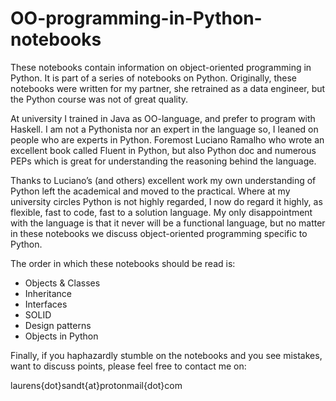 # OO-programming-in-Python-notebooks

These notebooks contain information on object-oriented programming in Python. It is part of a series of notebooks on Python. Originally, these notebooks were written for my partner, she retrained as a data engineer, but the Python course was not of great quality.  

At university I trained in Java as OO-language, and prefer to program with Haskell. I am not a Pythonista nor an expert in the language so, I leaned on people who are experts in Python. Foremost Luciano Ramalho who wrote an excellent book called Fluent in Python, but also Python doc and numerous PEPs which is great for understanding the reasoning behind the language. 

Thanks to Luciano’s (and others) 
excellent work my own understanding of Python left the academical and moved to the practical. Where at my university circles Python is not highly regarded, I now do regard it highly, as flexible, fast to code, fast to a solution language. My only disappointment with the language is that it never will be a functional language, but no matter in these notebooks we discuss object-oriented programming specific to Python. 

The order in which these notebooks should be read is:
-	Objects & Classes
-	Inheritance
-	Interfaces
-	SOLID
-	Design patterns
-	Objects in Python

Finally, if you haphazardly stumble on the notebooks and you see mistakes, want to discuss points, please feel free to contact me on:


laurens{dot}sandt{at}protonmail{dot}com

